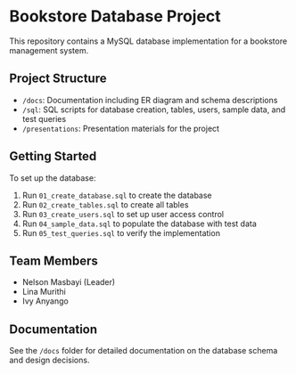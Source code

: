 # Bookstore Database Project

This repository contains a MySQL database implementation for a bookstore management system.

## Project Structure

- `/docs`: Documentation including ER diagram and schema descriptions
- `/sql`: SQL scripts for database creation, tables, users, sample data, and test queries
- `/presentations`: Presentation materials for the project

## Getting Started

To set up the database:

1. Run `01_create_database.sql` to create the database
2. Run `02_create_tables.sql` to create all tables
3. Run `03_create_users.sql` to set up user access control
4. Run `04_sample_data.sql` to populate the database with test data
5. Run `05_test_queries.sql` to verify the implementation

## Team Members

- Nelson Masbayi (Leader)
- Lina Murithi
- Ivy Anyango

## Documentation

See the `/docs` folder for detailed documentation on the database schema and design decisions.